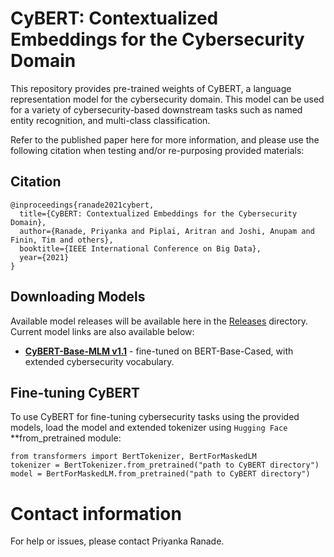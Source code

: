 # CyBERT: Contextualized Embeddings for the Cybersecurity Domain

This repository provides pre-trained weights of CyBERT, a language representation model for the cybersecurity domain. This model can be used for a variety of cybersecurity-based downstream tasks such as named entity recognition, and multi-class classification. 

Refer to the published paper here for more information, and please use the following citation when testing and/or re-purposing provided materials:

## Citation
```
@inproceedings{ranade2021cybert,
  title={CyBERT: Contextualized Embeddings for the Cybersecurity Domain},
  author={Ranade, Priyanka and Piplai, Aritran and Joshi, Anupam and Finin, Tim and others},
  booktitle={IEEE International Conference on Big Data},
  year={2021}
}
```
## Downloading Models

Available model releases will be available here in the [Releases](https://drive.google.com/drive/folders/1MUpyXXjZTgvowjPt-FoD5hp2cwO95Oii?usp=sharing) directory. Current model links are also available below:

* **[CyBERT-Base-MLM v1.1](https://drive.google.com/drive/folders/1MUpyXXjZTgvowjPt-FoD5hp2cwO95Oii?usp=sharing)** - fine-tuned on BERT-Base-Cased, with extended cybersecurity vocabulary.

## Fine-tuning CyBERT

To use CyBERT for fine-tuning cybersecurity tasks using the provided models, load the model and extended tokenizer using `Hugging Face` **from_pretrained module:

```
from transformers import BertTokenizer, BertForMaskedLM
tokenizer = BertTokenizer.from_pretrained("path to CyBERT directory")
model = BertForMaskedLM.from_pretrained("path to CyBERT directory")
```

# Contact information
For help or issues, please contact Priyanka Ranade.
